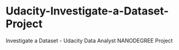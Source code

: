 # Udacity-Investigate-a-Dataset-Project
Investigate a Dataset - Udacity Data Analyst NANODEGREE Project
